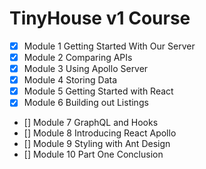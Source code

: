 # TinyHouse v1 Course

- [x] Module 1 Getting Started With Our Server
- [x] Module 2 Comparing APIs
- [x] Module 3 Using Apollo Server
- [x] Module 4 Storing Data
- [x] Module 5 Getting Started with React
- [x] Module 6 Building out Listings
- [] Module 7 GraphQL and Hooks
- [] Module 8 Introducing React Apollo
- [] Module 9 Styling with Ant Design
- [] Module 10 Part One Conclusion
